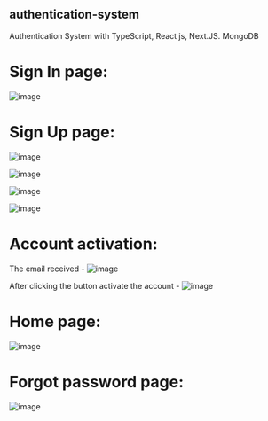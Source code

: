 ## authentication-system
Authentication System with TypeScript, React js, Next.JS. MongoDB

# Sign In page:
![image](https://github.com/DayanNahshon/authentication-system/assets/112100523/bd61d14d-f29d-4f9a-8420-1767fa0f04fb)

# Sign Up page:
![image](https://github.com/DayanNahshon/authentication-system/assets/112100523/569afc60-1b9b-4ca1-9e93-1cb1aaff4402)

![image](https://github.com/DayanNahshon/authentication-system/assets/112100523/bdc29081-a9f4-4d6c-81c6-427efc46e3ed)

![image](https://github.com/DayanNahshon/authentication-system/assets/112100523/64184f59-62a1-49f6-a247-a9d668310c14)

![image](https://github.com/DayanNahshon/authentication-system/assets/112100523/b84c4d32-d2d9-461c-a0cb-444c99a2b41a)

# Account activation:
The email received - 
![image](https://github.com/DayanNahshon/authentication-system/assets/112100523/3d192eb9-7f80-4d36-a3bd-ad28e003e9d1)

After clicking the button activate the account -
![image](https://github.com/DayanNahshon/authentication-system/assets/112100523/9b5652ef-2b0c-44d8-8401-1e5c9190f80f)

# Home page:
![image](https://github.com/DayanNahshon/authentication-system/assets/112100523/830a14d6-f64f-4d99-99fc-ff9ead896167)

# Forgot password page:
![image](https://github.com/DayanNahshon/authentication-system/assets/112100523/4bd6a5f8-8e4e-4a70-a201-69f4552cde40)






